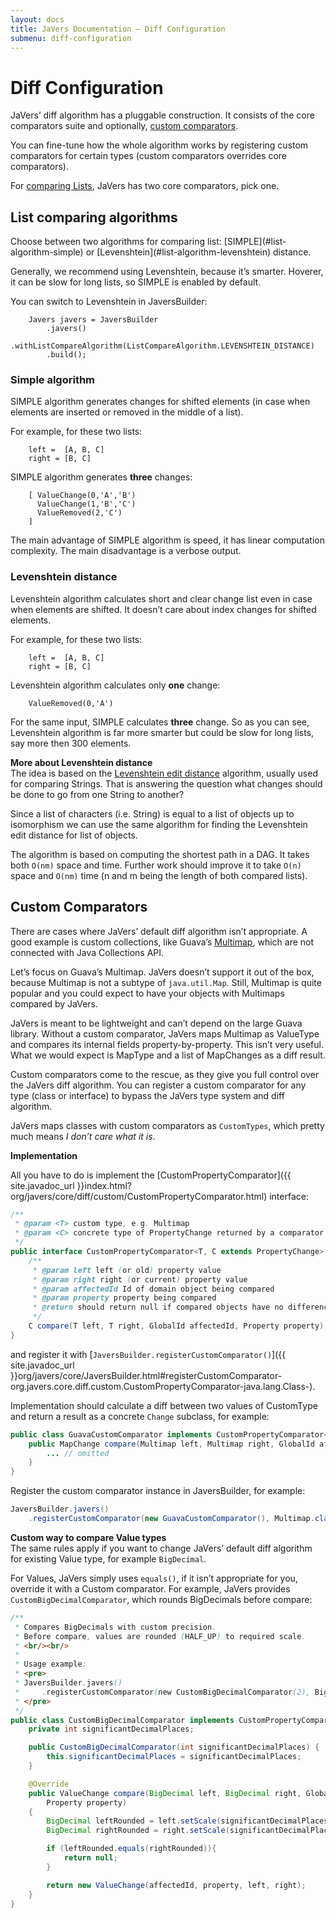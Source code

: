 ```yaml
---
layout: docs
title: JaVers Documentation — Diff Configuration
submenu: diff-configuration
---
```


# Diff Configuration

JaVers’ diff algorithm has a pluggable construction.
It consists of the core comparators suite and optionally, [custom comparators](#custom-comparators).

You can fine-tune how the whole algorithm works by registering custom comparators
for certain types (custom comparators overrides core comparators).

For [comparing Lists](#list-algorithms), JaVers has two core comparators, pick one.


<h2 id="list-algorithms">List comparing algorithms</h2>
Choose between two algorithms for comparing list:
[SIMPLE](#list-algorithm-simple) or [Levenshtein](#list-algorithm-levenshtein) distance.

Generally, we recommend using Levenshtein, because it’s smarter.
Hoverer, it can be slow for long lists, so SIMPLE is enabled by default.

You can switch to Levenshtein in JaversBuilder:

```
    Javers javers = JaversBuilder
        .javers()
        .withListCompareAlgorithm(ListCompareAlgorithm.LEVENSHTEIN_DISTANCE)
        .build();
```

<h3 id="list-algorithm-simple">Simple algorithm</h3>

SIMPLE algorithm generates changes for shifted elements
(in case when elements are inserted or removed in the middle of a list).

For example, for these two lists:

```
    left =  [A, B, C]
    right = [B, C]
```

SIMPLE algorithm generates **three** changes:

```
    [ ValueChange(0,'A','B')
      ValueChange(1,'B','C')
      ValueRemoved(2,'C')
    ]
```

The main advantage of SIMPLE algorithm is speed, it has linear computation complexity.
The main disadvantage is a verbose output.

<h3 id="list-algorithm-levenshtein">Levenshtein distance</h3>

Levenshtein algorithm calculates short and clear change list even
in case when elements are shifted.
It doesn’t care about index changes for shifted elements.

For example, for these two lists:

```
    left =  [A, B, C]
    right = [B, C]
```

Levenshtein algorithm calculates only **one** change:

```
    ValueRemoved(0,'A')
```

For the same input, SIMPLE calculates **three** change.
So as you can see, Levenshtein algorithm is far more smarter but could be slow for long lists,
say more then 300 elements.

**More about Levenshtein distance**<br/>
The idea is based on the [Levenshtein edit distance](http://en.wikipedia.org/wiki/Levenshtein_distance)
algorithm, usually used for comparing Strings.
That is answering the question what changes should be done to go from one String to another?

Since a list of characters (i.e. String) is equal to a list of objects up to isomorphism
we can use the same algorithm for finding the Levenshtein edit distance for list of objects.

The algorithm is based on computing the shortest path in a DAG. It takes both `O(nm)` space
and time. Further work should improve it to take `O(n)` space and `O(nm)` time (n and m being
the length of both compared lists).

<h2 id="custom-comparators">Custom Comparators</h2>

There are cases where JaVers’ default diff algorithm isn’t appropriate.
A good example is custom collections, like Guava’s [Multimap](http://docs.guava-libraries.googlecode.com/git/javadoc/com/google/common/collect/Multimap.html),
which are not connected with Java Collections API.

Let’s focus on Guava’s Multimap.
JaVers doesn’t support it out of the box, because Multimap is not a subtype of `java.util.Map`.
Still, Multimap is quite popular and you could expect to
have your objects with Multimaps compared by JaVers.

JaVers is meant to be lightweight and can’t depend on the large Guava library.
Without a custom comparator, JaVers maps Multimap as ValueType and compares its internal fields property-by-property.
This isn’t very useful. What we would expect is MapType and a list of MapChanges as a diff result.

Custom comparators come to the rescue, as they give you full control over the JaVers diff algorithm.
You can register a custom comparator for any type (class or interface)
to bypass the JaVers type system and diff algorithm.

JaVers maps classes with custom comparators as `CustomTypes`, which pretty much means
*I don’t care what it is*.

**Implementation**<br/>

All you have to do is implement the
[CustomPropertyComparator]({{ site.javadoc_url }}index.html?org/javers/core/diff/custom/CustomPropertyComparator.html)
interface:

 ```java
 /**
  * @param <T> custom type, e.g. Multimap
  * @param <C> concrete type of PropertyChange returned by a comparator
  */
 public interface CustomPropertyComparator<T, C extends PropertyChange> {
     /**
      * @param left left (or old) property value
      * @param right right (or current) property value
      * @param affectedId Id of domain object being compared
      * @param property property being compared
      * @return should return null if compared objects have no differences
      */
     C compare(T left, T right, GlobalId affectedId, Property property);
 }
 ```

and register it with
 [`JaversBuilder.registerCustomComparator()`]({{ site.javadoc_url }}org/javers/core/JaversBuilder.html#registerCustomComparator-org.javers.core.diff.custom.CustomPropertyComparator-java.lang.Class-).

Implementation should calculate a diff between two values of CustomType
and return a result as a concrete `Change` subclass, for example:

```java
public class GuavaCustomComparator implements CustomPropertyComparator<Multimap, MapChange> {
    public MapChange compare(Multimap left, Multimap right, GlobalId affectedId, Property property) {
        ... // omitted
    }
}
```

Register the custom comparator instance in JaversBuilder, for example:

```java
JaversBuilder.javers()
    .registerCustomComparator(new GuavaCustomComparator(), Multimap.class).build()
```

**Custom way to compare Value types**<br/>
The same rules apply if you want to change JaVers’ default diff algorithm
for existing Value type, for example `BigDecimal`.

For Values, JaVers simply uses `equals()`, if it isn’t appropriate for you,
override it with a Custom comparator.
For example, JaVers provides `CustomBigDecimalComparator`, which rounds BigDecimals before compare:

```java
/**
 * Compares BigDecimals with custom precision.
 * Before compare, values are rounded (HALF_UP) to required scale.
 * <br/><br/>
 *
 * Usage example:
 * <pre>
 * JaversBuilder.javers()
 *     .registerCustomComparator(new CustomBigDecimalComparator(2), BigDecimal).build();
 * </pre>
 */
public class CustomBigDecimalComparator implements CustomPropertyComparator<BigDecimal, ValueChange>{
    private int significantDecimalPlaces;

    public CustomBigDecimalComparator(int significantDecimalPlaces) {
        this.significantDecimalPlaces = significantDecimalPlaces;
    }

    @Override
    public ValueChange compare(BigDecimal left, BigDecimal right, GlobalId affectedId,
        Property property)
    {
        BigDecimal leftRounded = left.setScale(significantDecimalPlaces, ROUND_HALF_UP);
        BigDecimal rightRounded = right.setScale(significantDecimalPlaces, ROUND_HALF_UP);

        if (leftRounded.equals(rightRounded)){
            return null;
        }

        return new ValueChange(affectedId, property, left, right);
    }
}
```








